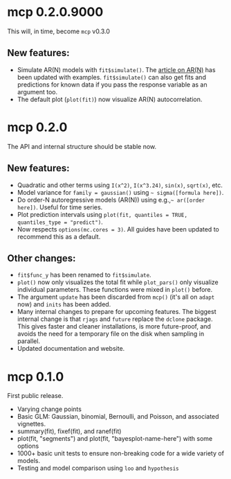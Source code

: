 # mcp 0.2.0.9000
This will, in time, become `mcp` v0.3.0

## New features:

 * Simulate AR(N) models with `fit$simulate()`. The [article on AR(N)]() has been updated with examples. `fit$simulate()` can also get fits and predictions for known data if you pass the response variable as an argument too.
 * The default plot (`plot(fit)`) now visualize AR(N) autocorrelation.


# mcp 0.2.0
The API and internal structure should be stable now.

## New features: 

 * Quadratic and other terms using `I(x^2)`, `I(x^3.24)`, `sin(x)`, `sqrt(x)`, etc.
 * Model variance for `family = gaussian()` using `~ sigma([formula here])`.
 * Do order-N autoregressive models (AR(N)) using e.g.,`~ ar([order here])`. Useful for time series.
 * Plot prediction intervals using `plot(fit, quantiles = TRUE, quantiles_type = "predict")`.
 * Now respects `options(mc.cores = 3)`. All guides have been updated to recommend this as a default.

## Other changes:

 * `fit$func_y` has been renamed to `fit$simulate`.
 * `plot()` now only visualizes the total fit while `plot_pars()` only visualize individual parameters. These functions were mixed in `plot()` before.
 * The argument `update` has been discarded from `mcp()` (it's all on `adapt` now) and `inits` has been added.
 * Many internal changes to prepare for upcoming features. The biggest internal change is that `rjags` and `future` replace the `dclone` package. This gives faster and cleaner installations, is more future-proof, and avoids the need for a temporary file on the disk when sampling in parallel.
 * Updated documentation and website.
 

# mcp 0.1.0
First public release.

 * Varying change points
 * Basic GLM: Gaussian, binomial, Bernoulli, and Poisson, and associated vignettes.
 * summary(fit), fixef(fit), and ranef(fit)
 * plot(fit, "segments") and plot(fit, "bayesplot-name-here") with some options
 * 1000+ basic unit tests to ensure non-breaking code for a wide variety of models.
 * Testing and model comparison using `loo` and `hypothesis`
